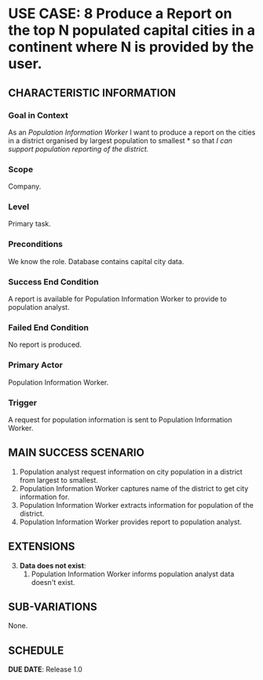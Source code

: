 # USE CASE: 8 Produce a Report on the top N populated capital cities in a continent where N is provided by the user.

## CHARACTERISTIC INFORMATION

### Goal in Context

As an *Population Information Worker* I want to produce a report on the cities in a district organised by largest population to smallest * so that *I can support population reporting of the district.*

### Scope

Company.

### Level

Primary task.

### Preconditions

We know the role.  Database contains capital city data.

### Success End Condition

A report is available for Population Information Worker to provide to population analyst.

### Failed End Condition

No report is produced.

### Primary Actor

Population Information Worker.

### Trigger

A request for population information is sent to Population Information Worker.

## MAIN SUCCESS SCENARIO

1. Population analyst request information on city population in a district from largest to smallest.
2. Population Information Worker captures name of the district to get city information for.
3. Population Information Worker extracts  information for population of the district.
4. Population Information Worker provides report to population analyst.

## EXTENSIONS

3. **Data does not exist**:
    1. Population Information Worker informs population analyst data doesn't exist.
## SUB-VARIATIONS

None.

## SCHEDULE

**DUE DATE**: Release 1.0